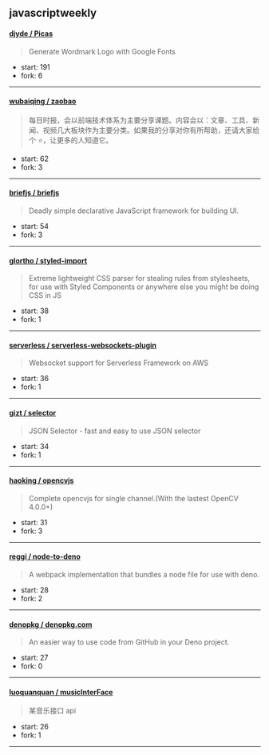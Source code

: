 ## javascriptweekly

#### [djyde / Picas](https://github.com/djyde/Picas)

> Generate Wordmark Logo with Google Fonts

+ start: 191
+ fork: 6

----


#### [wubaiqing / zaobao](https://github.com/wubaiqing/zaobao)

> 每日时报，会以前端技术体系为主要分享课题。内容会以：文章、工具、新闻、视频几大板块作为主要分类。如果我的分享对你有所帮助，还请大家给个 ⭐️，让更多的人知道它。

+ start: 62
+ fork: 3

----


#### [briefjs / briefjs](https://github.com/briefjs/briefjs)

> Deadly simple declarative JavaScript framework for building UI.

+ start: 54
+ fork: 3

----


#### [glortho / styled-import](https://github.com/glortho/styled-import)

> Extreme lightweight CSS parser for stealing rules from stylesheets, for use with Styled Components or anywhere else you might be doing CSS in JS

+ start: 38
+ fork: 1

----


#### [serverless / serverless-websockets-plugin](https://github.com/serverless/serverless-websockets-plugin)

> Websocket support for Serverless Framework on AWS

+ start: 36
+ fork: 1

----


#### [gizt / selector](https://github.com/gizt/selector)

> JSON Selector - fast and easy to use JSON selector

+ start: 34
+ fork: 1

----


#### [haoking / opencvjs](https://github.com/haoking/opencvjs)

> Complete opencvjs for single channel.(With the lastest OpenCV 4.0.0+)

+ start: 31
+ fork: 3

----


#### [reggi / node-to-deno](https://github.com/reggi/node-to-deno)

> A webpack implementation that bundles a node file for use with deno.

+ start: 28
+ fork: 2

----


#### [denopkg / denopkg.com](https://github.com/denopkg/denopkg.com)

> An easier way to use code from GitHub in your Deno project.

+ start: 27
+ fork: 0

----


#### [luoquanquan / musicInterFace](https://github.com/luoquanquan/musicInterFace)

> 某音乐接口 api

+ start: 26
+ fork: 1

----

